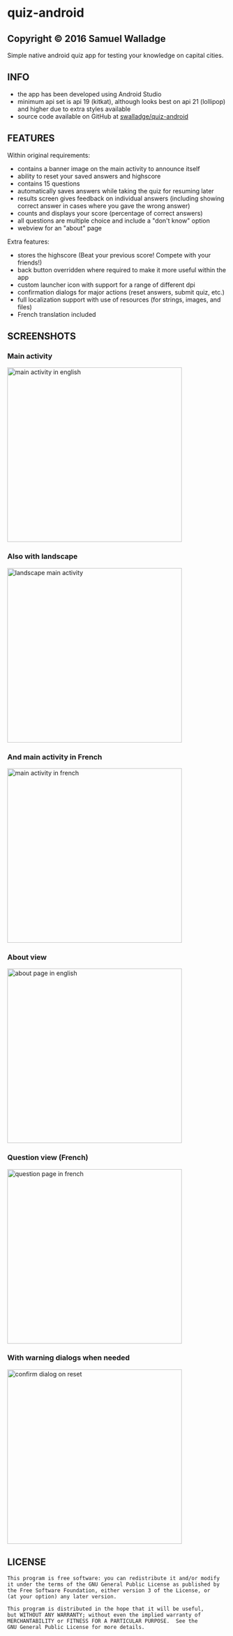 # quiz-android

## Copyright © 2016 Samuel Walladge

Simple native android quiz app for testing your knowledge on capital cities.


## INFO

- the app has been developed using Android Studio
- minimum api set is api 19 (kitkat), although looks best on api 21 (lollipop) and higher due to extra styles available
- source code available on GitHub at [swalladge/quiz-android](https://github.com/swalladge/quiz-android)


## FEATURES

Within original requirements:

- contains a banner image on the main activity to announce itself
- ability to reset your saved answers and highscore
- contains 15 questions
- automatically saves answers while taking the quiz for resuming later
- results screen gives feedback on individual answers (including showing correct answer in cases where you gave the wrong answer)
- counts and displays your score (percentage of correct answers)
- all questions are multiple choice and include a "don't know" option
- webview for an "about" page

Extra features:

- stores the highscore (Beat your previous score! Compete with your friends!)
- back button overridden where required to make it more useful within the app
- custom launcher icon with support for a range of different dpi
- confirmation dialogs for major actions (reset answers, submit quiz, etc.)
- full localization support with use of resources (for strings, images, and files)
- French translation included


## SCREENSHOTS

### Main activity

<img alt="main activity in english" src="screenshots/main-en.png" width="400px" />

### Also with landscape

<img alt="landscape main activity" src="screenshots/main-landscape-en.png" height="400px" />

### And main activity in French

<img alt="main activity in french" src="screenshots/main-fr.png" width="400px" />

### About view

<img alt="about page in english" src="screenshots/about-en.png" width="400px" />

### Question view (French)

<img alt="question page in french" src="screenshots/question-fr.png" width="400px" />

### With warning dialogs when needed

<img alt="confirm dialog on reset" src="screenshots/dialog-en.png" width="400px" />


## LICENSE

    This program is free software: you can redistribute it and/or modify
    it under the terms of the GNU General Public License as published by
    the Free Software Foundation, either version 3 of the License, or
    (at your option) any later version.

    This program is distributed in the hope that it will be useful,
    but WITHOUT ANY WARRANTY; without even the implied warranty of
    MERCHANTABILITY or FITNESS FOR A PARTICULAR PURPOSE.  See the
    GNU General Public License for more details.
